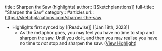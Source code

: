 title:: Sharpen the Saw (highlights)
author:: [[Sketchplanations]]
full-title:: "Sharpen the Saw"
category:: #articles
url:: https://sketchplanations.com/sharpen-the-saw

- Highlights first synced by [[Readwise]] [[Jan 18th, 2023]]
	- As the metaphor goes, you may feel you have no time to stop and sharpen the saw. Until you do it, and then you may realise you have no time to *not* stop and sharpen the saw. ([View Highlight](https://read.readwise.io/read/01gq0rbc07pgtm84wc91mvk1nz))